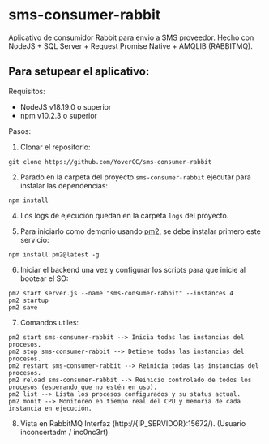 # sms-consumer-rabbit

Aplicativo de consumidor Rabbit para envio a SMS proveedor. Hecho con NodeJS + SQL Server + Request Promise Native + AMQLIB (RABBITMQ).

## Para setupear el aplicativo:

Requisitos:

* NodeJS v18.19.0 o superior
* npm v10.2.3 o superior

Pasos:

1. Clonar el repositorio:
  ```
  git clone https://github.com/YoverCC/sms-consumer-rabbit
  ```

2. Parado en la carpeta del proyecto `sms-consumer-rabbit` ejecutar para instalar las dependencias:
  ```
  npm install
  ```

4. Los logs de ejecución quedan en la carpeta `logs` del proyecto.

5. Para iniciarlo como demonio usando [pm2](http://pm2.keymetrics.io/), se debe instalar primero este servicio:
  ```
  npm install pm2@latest -g
  ```

6. Iniciar el backend una vez y configurar los scripts para que inicie al bootear el SO:
  ```
  pm2 start server.js --name "sms-consumer-rabbit" --instances 4
  pm2 startup
  pm2 save
  ```

7. Comandos utiles:
  ```
  pm2 start sms-consumer-rabbit --> Inicia todas las instancias del procesos.
  pm2 stop sms-consumer-rabbit --> Detiene todas las instancias del procesos.
  pm2 restart sms-consumer-rabbit --> Reinicia todas las instancias del procesos.
  pm2 reload sms-consumer-rabbit --> Reinicio controlado de todos los procesos (esperando que no estén en uso).
  pm2 list --> Lista los procesos configurados y su status actual.
  pm2 monit --> Monitoreo en tiempo real del CPU y memoria de cada instancia en ejecución.
  ```
8. Vista en RabbitMQ Interfaz (http://{IP_SERVIDOR}:15672/). (Usuario inconcertadm / inc0nc3rt)